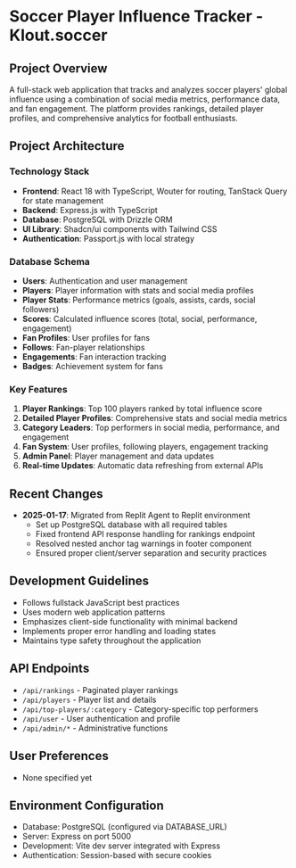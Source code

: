 # Soccer Player Influence Tracker - Klout.soccer

## Project Overview
A full-stack web application that tracks and analyzes soccer players' global influence using a combination of social media metrics, performance data, and fan engagement. The platform provides rankings, detailed player profiles, and comprehensive analytics for football enthusiasts.

## Project Architecture

### Technology Stack
- **Frontend**: React 18 with TypeScript, Wouter for routing, TanStack Query for state management
- **Backend**: Express.js with TypeScript
- **Database**: PostgreSQL with Drizzle ORM
- **UI Library**: Shadcn/ui components with Tailwind CSS
- **Authentication**: Passport.js with local strategy

### Database Schema
- **Users**: Authentication and user management
- **Players**: Player information with stats and social media profiles
- **Player Stats**: Performance metrics (goals, assists, cards, social followers)
- **Scores**: Calculated influence scores (total, social, performance, engagement)
- **Fan Profiles**: User profiles for fans
- **Follows**: Fan-player relationships
- **Engagements**: Fan interaction tracking
- **Badges**: Achievement system for fans

### Key Features
1. **Player Rankings**: Top 100 players ranked by total influence score
2. **Detailed Player Profiles**: Comprehensive stats and social media metrics
3. **Category Leaders**: Top performers in social media, performance, and engagement
4. **Fan System**: User profiles, following players, engagement tracking
5. **Admin Panel**: Player management and data updates
6. **Real-time Updates**: Automatic data refreshing from external APIs

## Recent Changes
- **2025-01-17**: Migrated from Replit Agent to Replit environment
  - Set up PostgreSQL database with all required tables
  - Fixed frontend API response handling for rankings endpoint
  - Resolved nested anchor tag warnings in footer component
  - Ensured proper client/server separation and security practices

## Development Guidelines
- Follows fullstack JavaScript best practices
- Uses modern web application patterns
- Emphasizes client-side functionality with minimal backend
- Implements proper error handling and loading states
- Maintains type safety throughout the application

## API Endpoints
- `/api/rankings` - Paginated player rankings
- `/api/players` - Player list and details
- `/api/top-players/:category` - Category-specific top performers
- `/api/user` - User authentication and profile
- `/api/admin/*` - Administrative functions

## User Preferences
- None specified yet

## Environment Configuration
- Database: PostgreSQL (configured via DATABASE_URL)
- Server: Express on port 5000
- Development: Vite dev server integrated with Express
- Authentication: Session-based with secure cookies